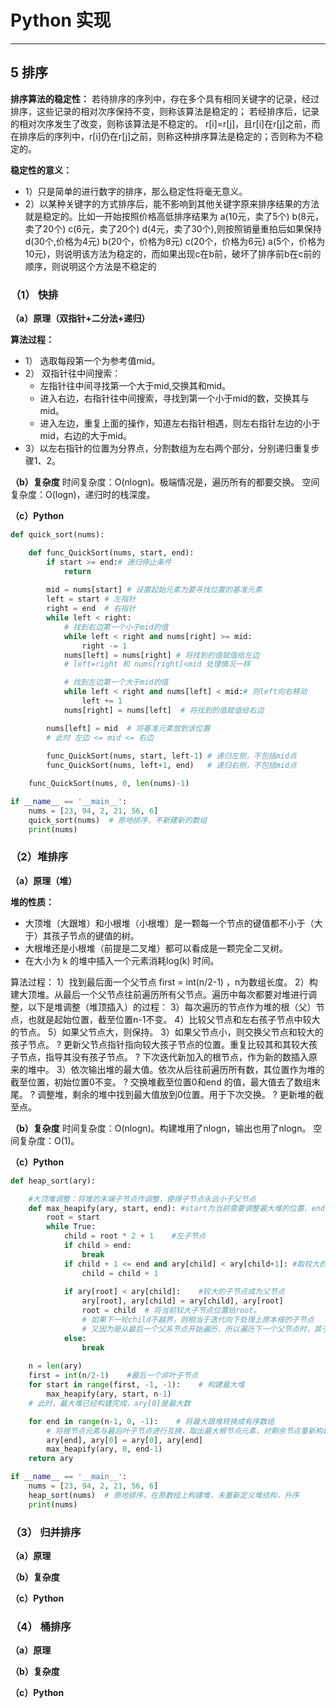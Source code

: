 




# Python 实现
----------------------------------------------


## 5 排序
**排序算法的稳定性：**
若待排序的序列中，存在多个具有相同关键字的记录，经过排序，这些记录的相对次序保持不变，则称该算法是稳定的；
若经排序后，记录的相对次序发生了改变，则称该算法是不稳定的。
r[i]=r[j]，且r[i]在r[j]之前，而在排序后的序列中，r[i]仍在r[j]之前，则称这种排序算法是稳定的；否则称为不稳定的。

**稳定性的意义：**
- 1）只是简单的进行数字的排序，那么稳定性将毫无意义。
- 2）以某种关键字的方式排序后，能不影响到其他关键字原来排序结果的方法就是稳定的。比如一开始按照价格高低排序结果为 a(10元，卖了5个) b(8元，卖了20个) c(6元，卖了20个) d(4元，卖了30个),则按照销量重拍后如果保持 d(30个,价格为4元) b(20个，价格为8元) c(20个，价格为6元) a(5个，价格为10元)，则说明该方法为稳定的，而如果出现c在b前，破坏了排序前b在c前的顺序，则说明这个方法是不稳定的

### （1） 快排
**（a）原理（双指针+二分法+递归）**

**算法过程：**
- 1） 选取每段第一个为参考值mid。
- 2） 双指针往中间搜索：
    -  左指针往中间寻找第一个大于mid,交换其和mid。
    -  进入右边，右指针往中间搜索，寻找到第一个小于mid的数，交换其与mid。
    -  进入左边，重复上面的操作，知道左右指针相遇，则左右指针左边的小于mid，右边的大于mid。
- 3）以左右指针的位置为分界点，分割数组为左右两个部分，分别递归重复步骤1、2。

**（b）复杂度**
时间复杂度：O(nlogn)。极端情况是，遍历所有的都要交换。
空间复杂度：O(logn)，递归时的栈深度。

**（c）Python**
```python
def quick_sort(nums):

    def func_QuickSort(nums, start, end):
        if start >= end:# 递归停止条件
            return
        
        mid = nums[start] # 设置起始元素为要寻找位置的基准元素
        left = start # 左指针
        right = end  # 右指针
        while left < right:
            # 找到右边第一个小于mid的值
            while left < right and nums[right] >= mid: 
                right -= 1
            nums[left] = nums[right] # 将找到的值赋值给左边
            # left=right 和 nums[right]<mid 处理情况一样

            # 找到左边第一个大于mid的值
            while left < right and nums[left] < mid:# 则left向右移动
                left += 1
            nums[right] = nums[left]  # 将找到的值赋值给右边

        nums[left] = mid  # 将基准元素放到该位置
        # 此时 左边 <= mid <= 右边 
        
        func_QuickSort(nums, start, left-1) # 递归左侧，不包括mid点
        func_QuickSort(nums, left+1, end)   # 递归右侧，不包括mid点

    func_QuickSort(nums, 0, len(nums)-1)

if __name__ == '__main__':
    nums = [23, 94, 2, 21, 56, 6]
    quick_sort(nums)  # 原地排序，不新建新的数组
    print(nums)
```

### （2）堆排序
**（a）原理（堆）**

**堆的性质：**
- 大顶堆（大跟堆）和小根堆（小根堆）是一颗每一个节点的键值都不小于（大于）其孩子节点的键值的树。
- 大根堆还是小根堆（前提是二叉堆）都可以看成是一颗完全二叉树。
- 在大小为 k 的堆中插入一个元素消耗log(k) 时间。

算法过程：
1）找到最后面一个父节点 first = int(n/2-1) ，n为数组长度。
2）构建大顶堆。从最后一个父节点往前遍历所有父节点。遍历中每次都要对堆进行调整，以下是堆调整（堆顶插入）的过程：
3）每次遍历的节点作为堆的根（父）节点，也就是起始位置，截至位置n-1不变。
4）比较父节点和左右孩子节点中较大的节点。
5）如果父节点大，则保持。
3）如果父节点小，则交换父节点和较大的孩子节点。
? 更新父节点指针指向较大孩子节点的位置。重复比较其和其较大孩子节点，指导其没有孩子节点。
? 下次迭代新加入的根节点，作为新的数插入原来的堆中。
3）依次输出堆的最大值。依次从后往前遍历所有数，其位置作为堆的截至位置，初始位置0不变。
? 交换堆截至位置0和end 的值，最大值去了数组末尾。
? 调整堆，剩余的堆中找到最大值放到0位置。用于下次交换。
? 更新堆的截至点。

**（b）复杂度**
时间复杂度：O(nlogn)。构建堆用了nlogn，输出也用了nlogn。
空间复杂度：O(1)。

**（c）Python**
```python
def heap_sort(ary):

    #大顶堆调整：将堆的末端子节点作调整，使得子节点永远小于父节点
    def max_heapify(ary, start, end): #start为当前需要调整最大堆的位置，end为调整边界
        root = start
        while True:
            child = root * 2 + 1    #左子节点
            if child > end:
                break
            if child + 1 <= end and ary[child] < ary[child+1]: #取较大的子节点
                child = child + 1 
                
            if ary[root] < ary[child]:    #较大的子节点成为父节点
                ary[root], ary[child] = ary[child], ary[root]
                root = child  # 将当前较大子节点位置给root。
                # 如果下一轮child不越界，则相当于迭代向下处理上原本根的子节点
                # 又因为是从最后一个父系节点开始遍历，所以遍历下一个父节点时，其子节点已经处理好了。
            else:
                break
    
    n = len(ary)
    first = int(n/2-1)    #最后一个非叶子节点
    for start in range(first, -1, -1):    # 构建最大堆
        max_heapify(ary, start, n-1)
    # 此时，最大堆已经构建完成，ary[0]是最大数

    for end in range(n-1, 0, -1):    # 将最大跟堆转换成有序数组
        # 将根节点元素与最后叶子节点进行互换，取出最大根节点元素，对剩余节点重新构建最大堆
        ary[end], ary[0] = ary[0], ary[end]  
        max_heapify(ary, 0, end-1)   
    return ary

if __name__ == '__main__':
    nums = [23, 94, 2, 21, 56, 6]
    heap_sort(nums)  # 原地排序，在原数组上构建堆，未重新定义堆结构，升序
    print(nums) 
```


### （3） 归并排序
**（a）原理**

**（b）复杂度**

**（c）Python**


### （4） 桶排序
**（a）原理**

**（b）复杂度**

**（c）Python**






